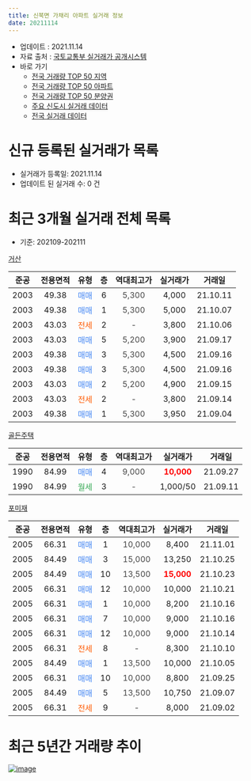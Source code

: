 ```yaml
---
title: 신북면 가채리 아파트 실거래 정보
date: 20211114
---
```


* 업데이트 : 2021.11.14
* 자료 출처 : [국토교통부 실거래가 공개시스템](http://rt.molit.go.kr)
* 바로 가기
    * [전국 거래량 TOP 50 지역](https://apt-info.github.io/apt-trade-info/tr)
    * [전국 거래량 TOP 50 아파트](https://apt-info.github.io/apt-trade-info/ta)
    * [전국 거래량 TOP 50 분양권](https://apt-info.github.io/apt-trade-info/tb)
    * [주요 신도시 실거래 데이터](https://apt-info.github.io/apt-trade-info/newtown)
    * [전국 실거래 데이터](https://apt-info.github.io/apt-trade-info/all)



<script async src="https://pagead2.googlesyndication.com/pagead/js/adsbygoogle.js"></script>
<!-- 기본광고 -->
<ins class="adsbygoogle"
     style="display:block"
     data-ad-client="ca-pub-1142216861245946"
     data-ad-slot="4805727019"
     data-ad-format="auto"
     data-full-width-responsive="true"></ins>
<script>
     (adsbygoogle = window.adsbygoogle || []).push({});
</script>


# 신규 등록된 실거래가 목록

* 실거래가 등록일: 2021.11.14
* 업데이트 된 실거래 수: 0 건




<script async src="https://pagead2.googlesyndication.com/pagead/js/adsbygoogle.js"></script>
<!-- 기본광고 -->
<ins class="adsbygoogle"
     style="display:block"
     data-ad-client="ca-pub-1142216861245946"
     data-ad-slot="4805727019"
     data-ad-format="auto"
     data-full-width-responsive="true"></ins>
<script>
     (adsbygoogle = window.adsbygoogle || []).push({});
</script>


# 최근 3개월 실거래 전체 목록
* 기준: 202109-202111


[거산](https://search.naver.com/search.naver?query=%EA%B1%B0%EC%82%B0)

|준공|전용면적|유형|층|역대최고가|실거래가|거래일|
|:---:|:---:|:---:|:---:|:---:|:---:|:---:|
|2003|49.38|<span style="color:#4285F3">매매</span>|6|<span style="color:#444444">5,300</span>|4,000|21.10.11|
|2003|49.38|<span style="color:#4285F3">매매</span>|1|<span style="color:#444444">5,300</span>|5,000|21.10.07|
|2003|43.03|<span style="color:#FF5A00">전세</span>|2|<span style="color:#444444">-</span>|3,800|21.10.06|
|2003|43.03|<span style="color:#4285F3">매매</span>|5|<span style="color:#444444">5,200</span>|3,900|21.09.17|
|2003|49.38|<span style="color:#4285F3">매매</span>|3|<span style="color:#444444">5,300</span>|4,500|21.09.16|
|2003|49.38|<span style="color:#4285F3">매매</span>|3|<span style="color:#444444">5,300</span>|4,500|21.09.16|
|2003|43.03|<span style="color:#4285F3">매매</span>|2|<span style="color:#444444">5,200</span>|4,900|21.09.15|
|2003|43.03|<span style="color:#FF5A00">전세</span>|2|<span style="color:#444444">-</span>|3,800|21.09.14|
|2003|49.38|<span style="color:#4285F3">매매</span>|1|<span style="color:#444444">5,300</span>|3,950|21.09.04|

[골든주택](https://search.naver.com/search.naver?query=%EA%B3%A8%EB%93%A0%EC%A3%BC%ED%83%9D)

|준공|전용면적|유형|층|역대최고가|실거래가|거래일|
|:---:|:---:|:---:|:---:|:---:|:---:|:---:|
|1990|84.99|<span style="color:#4285F3">매매</span>|4|<span style="color:#444444">9,000</span>|<b><span style="color:#FF0000">10,000</span></b>|21.09.27|
|1990|84.99|<span style="color:#34A853">월세</span>|3|<span style="color:#444444">-</span>|1,000/50|21.09.11|

[포미재](https://search.naver.com/search.naver?query=%ED%8F%AC%EB%AF%B8%EC%9E%AC)

|준공|전용면적|유형|층|역대최고가|실거래가|거래일|
|:---:|:---:|:---:|:---:|:---:|:---:|:---:|
|2005|66.31|<span style="color:#4285F3">매매</span>|1|<span style="color:#444444">10,000</span>|8,400|21.11.01|
|2005|84.49|<span style="color:#4285F3">매매</span>|3|<span style="color:#444444">15,000</span>|13,250|21.10.25|
|2005|84.49|<span style="color:#4285F3">매매</span>|10|<span style="color:#444444">13,500</span>|<b><span style="color:#FF0000">15,000</span></b>|21.10.23|
|2005|66.31|<span style="color:#4285F3">매매</span>|12|<span style="color:#444444">10,000</span>|10,000|21.10.21|
|2005|66.31|<span style="color:#4285F3">매매</span>|1|<span style="color:#444444">10,000</span>|8,200|21.10.16|
|2005|66.31|<span style="color:#4285F3">매매</span>|7|<span style="color:#444444">10,000</span>|9,000|21.10.16|
|2005|66.31|<span style="color:#4285F3">매매</span>|12|<span style="color:#444444">10,000</span>|9,000|21.10.14|
|2005|66.31|<span style="color:#FF5A00">전세</span>|8|<span style="color:#444444">-</span>|8,300|21.10.10|
|2005|84.49|<span style="color:#4285F3">매매</span>|1|<span style="color:#444444">13,500</span>|10,000|21.10.05|
|2005|66.31|<span style="color:#4285F3">매매</span>|10|<span style="color:#444444">10,000</span>|8,800|21.09.25|
|2005|84.49|<span style="color:#4285F3">매매</span>|5|<span style="color:#444444">13,500</span>|10,750|21.09.07|
|2005|66.31|<span style="color:#FF5A00">전세</span>|9|<span style="color:#444444">-</span>|8,000|21.09.02|



<script async src="https://pagead2.googlesyndication.com/pagead/js/adsbygoogle.js"></script>
<!-- 기본광고 -->
<ins class="adsbygoogle"
     style="display:block"
     data-ad-client="ca-pub-1142216861245946"
     data-ad-slot="4805727019"
     data-ad-format="auto"
     data-full-width-responsive="true"></ins>
<script>
     (adsbygoogle = window.adsbygoogle || []).push({});
</script>


# 최근 5년간 거래량 추이


<div style="width:100%;">
    <canvas id="deal_progress" height="200"></canvas>
</div>

<script>
new Chart(document.getElementById("deal_progress"), {
    type: 'line',
    data: {
        labels: ['16.01','16.02','16.03','16.04','16.05','16.06','16.07','16.08','16.09','16.11','16.12','17.01','17.02','17.03','17.04','17.05','17.06','17.07','17.08','17.09','17.10','17.11','17.12','18.01','18.02','18.03','18.04','18.05','18.06','18.08','18.09','18.10','18.11','18.12','19.01','19.02','19.03','19.04','19.05','19.06','19.07','19.08','19.09','19.10','19.11','19.12','20.01','20.02','20.03','20.04','20.05','20.06','20.07','20.08','20.09','20.10','20.11','20.12','21.01','21.02','21.03','21.04','21.05','21.06','21.07','21.08','21.09','21.10','21.11'],
        datasets: [{
            label: '매매/분양권',
            data: [1,4,6,1,2,3,0,2,0,2,3,3,5,2,8,7,1,3,1,1,1,3,2,2,1,4,5,4,2,1,2,2,1,1,3,1,0,2,2,1,2,1,0,3,1,0,1,3,0,3,0,3,3,2,4,3,1,3,6,6,2,3,3,10,7,3,8,9,1],
            borderColor: "rgba(66, 133, 243, 1)",
            backgroundColor: "rgba(66, 133, 243, 0.05)",
            borderWidth: 1,
            pointRadius: 0,
            fill: false,
            lineTension: 0
        },{
            label: '전/월세',
            data: [2,5,4,2,5,5,4,2,4,0,4,0,0,4,4,2,0,2,1,1,2,1,0,3,4,4,5,3,1,1,3,5,2,0,3,2,3,3,4,1,1,0,1,0,2,1,2,6,2,1,4,1,4,1,2,3,1,1,1,2,3,3,5,3,1,1,3,2,0],
            borderColor: "rgba(255, 90, 0, 1)",
            backgroundColor: "rgba(255, 90, 0, 0.05)",
            borderWidth: 1,
            pointRadius: 0,
            fill: false,
            lineTension: 0
        },{
            label: '합계',
            data: [3,9,10,3,7,8,4,4,4,2,7,3,5,6,12,9,1,5,2,2,3,4,2,5,5,8,10,7,3,2,5,7,3,1,6,3,3,5,6,2,3,1,1,3,3,1,3,9,2,4,4,4,7,3,6,6,2,4,7,8,5,6,8,13,8,4,11,11,1],
            borderColor: "rgba(0, 0, 0, 1)",
            backgroundColor: "rgba(0, 0, 0, 0.03)",
            borderWidth: 0.1,
            pointRadius: 0,
            fill: true,
            lineTension: 0
        }
        ]
    },
    options: {
        responsive: true,
        title: {
            display: false
        },
        tooltips: {
            mode: 'index',
            intersect: false
        },
        hover: {
            mode: 'nearest',
            intersect: true
        },
        scales: {
            xAxes: [{
                display: true,
                scaleLabel: {
                    display: true,
                    labelString: '년/월'
                }
            }],
            yAxes: [{
                display: true,
                ticks: {
                    suggestedMin: 0,
                },
                scaleLabel: {
                    display: true,
                    labelString: '실거래 수'
                }
            }]
        }
    }
});

</script>


[![image](https://apt-info.github.io/images/2020-01-03-apt-trade-info/1024x500.png)](https://play.google.com/store/apps/details?id=com.aptinfo.apttradeinfo)

